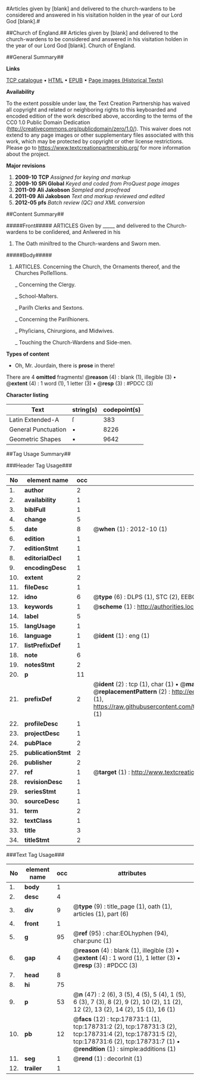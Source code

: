 #Articles given by [blank] and delivered to the church-wardens to be considered and answered in his visitation holden in the year of our Lord God [blank].#

##Church of England.##
Articles given by [blank] and delivered to the church-wardens to be considered and answered in his visitation holden in the year of our Lord God [blank].
Church of England.

##General Summary##

**Links**

[TCP catalogue](http://www.ota.ox.ac.uk/tcp/)  • 
[HTML](http://tei.it.ox.ac.uk/tcp/Texts-HTML/free/B02/B02156.html)  • 
[EPUB](http://tei.it.ox.ac.uk/tcp/Texts-EPUB/free/B02/B02156.epub) • 
[Page images (Historical Texts)](https://historicaltexts.jisc.ac.uk/eebo-52528765e)

**Availability**

To the extent possible under law, the Text Creation Partnership has waived all copyright and related or neighboring rights to this keyboarded and encoded edition of the work described above, according to the terms of the CC0 1.0 Public Domain Dedication (http://creativecommons.org/publicdomain/zero/1.0/). This waiver does not extend to any page images or other supplementary files associated with this work, which may be protected by copyright or other license restrictions. Please go to https://www.textcreationpartnership.org/ for more information about the project.

**Major revisions**

1. __2009-10__ __TCP__ *Assigned for keying and markup*
1. __2009-10__ __SPi Global__ *Keyed and coded from ProQuest page images*
1. __2011-09__ __Ali Jakobson__ *Sampled and proofread*
1. __2011-09__ __Ali Jakobson__ *Text and markup reviewed and edited*
1. __2012-05__ __pfs__ *Batch review (QC) and XML conversion*

##Content Summary##

#####Front#####
ARTICLES Given by  _____  and delivered to the Church-wardens to be conſidered, and Anſwered in his 
1. The Oath miniſtred to the Church-wardens and Sworn men.

#####Body#####

1. ARTICLES. Concerning the Church, the Ornaments thereof, and the Churches Poſſeſſions.

    _ Concerning the Clergy.

    _ School-Maſters.

    _ Pariſh Clerks and Sextons.

    _ Concerning the Pariſhioners.

    _ Phyſicians, Chirurgions, and Midwives.

    _ Touching the Church-Wardens and Side-men.

**Types of content**

  * Oh, Mr. Jourdain, there is **prose** in there!

There are 4 **omitted** fragments! 
 @__reason__ (4) : blank (1), illegible (3)  •  @__extent__ (4) : 1 word (1), 1 letter (3)  •  @__resp__ (3) : #PDCC (3)

**Character listing**


|Text|string(s)|codepoint(s)|
|---|---|---|
|Latin Extended-A|ſ|383|
|General Punctuation|•|8226|
|Geometric Shapes|▪|9642|

##Tag Usage Summary##

###Header Tag Usage###

|No|element name|occ|attributes|
|---|---|---|---|
|1.|__author__|2||
|2.|__availability__|1||
|3.|__biblFull__|1||
|4.|__change__|5||
|5.|__date__|8| @__when__ (1) : 2012-10 (1)|
|6.|__edition__|1||
|7.|__editionStmt__|1||
|8.|__editorialDecl__|1||
|9.|__encodingDesc__|1||
|10.|__extent__|2||
|11.|__fileDesc__|1||
|12.|__idno__|6| @__type__ (6) : DLPS (1), STC (2), EEBO-CITATION (1), OCLC (1), VID (1)|
|13.|__keywords__|1| @__scheme__ (1) : http://authorities.loc.gov/ (1)|
|14.|__label__|5||
|15.|__langUsage__|1||
|16.|__language__|1| @__ident__ (1) : eng (1)|
|17.|__listPrefixDef__|1||
|18.|__note__|6||
|19.|__notesStmt__|2||
|20.|__p__|11||
|21.|__prefixDef__|2| @__ident__ (2) : tcp (1), char (1)  •  @__matchPattern__ (2) : ([0-9\-]+):([0-9IVX]+) (1), (.+) (1)  •  @__replacementPattern__ (2) : http://eebo.chadwyck.com/downloadtiff?vid=$1&page=$2 (1), https://raw.githubusercontent.com/textcreationpartnership/Texts/master/tcpchars.xml#$1 (1)|
|22.|__profileDesc__|1||
|23.|__projectDesc__|1||
|24.|__pubPlace__|2||
|25.|__publicationStmt__|2||
|26.|__publisher__|2||
|27.|__ref__|1| @__target__ (1) : http://www.textcreationpartnership.org/docs/. (1)|
|28.|__revisionDesc__|1||
|29.|__seriesStmt__|1||
|30.|__sourceDesc__|1||
|31.|__term__|2||
|32.|__textClass__|1||
|33.|__title__|3||
|34.|__titleStmt__|2||


###Text Tag Usage###

|No|element name|occ|attributes|
|---|---|---|---|
|1.|__body__|1||
|2.|__desc__|4||
|3.|__div__|9| @__type__ (9) : title_page (1), oath (1), articles (1), part (6)|
|4.|__front__|1||
|5.|__g__|95| @__ref__ (95) : char:EOLhyphen (94), char:punc (1)|
|6.|__gap__|4| @__reason__ (4) : blank (1), illegible (3)  •  @__extent__ (4) : 1 word (1), 1 letter (3)  •  @__resp__ (3) : #PDCC (3)|
|7.|__head__|8||
|8.|__hi__|75||
|9.|__p__|53| @__n__ (47) : 2 (6), 3 (5), 4 (5), 5 (4), 1 (5), 6 (3), 7 (3), 8 (2), 9 (2), 10 (2), 11 (2), 12 (2), 13 (2), 14 (2), 15 (1), 16 (1)|
|10.|__pb__|12| @__facs__ (12) : tcp:178731:1 (1), tcp:178731:2 (2), tcp:178731:3 (2), tcp:178731:4 (2), tcp:178731:5 (2), tcp:178731:6 (2), tcp:178731:7 (1)  •  @__rendition__ (1) : simple:additions (1)|
|11.|__seg__|1| @__rend__ (1) : decorInit (1)|
|12.|__trailer__|1||
